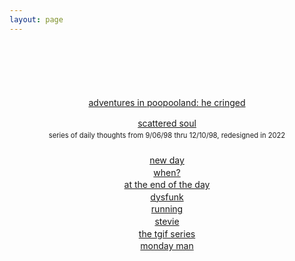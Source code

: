 ```yaml
---
layout: page
---
```

<script>document.title="𝗯𝘂𝗹𝗹𝘁𝗼𝘄𝗻.𝟮𝟬𝟮𝟮 | words"</script>
<div style="text-align:center;margin-top:100px;line-height:1.4em;">
	<p><a href="cringed/" target="_top">adventures in poopooland: he cringed</a></p>
	<a href="/words/scattered/" target="_top">scattered soul</a><br>
	<span style="font-size:.8em;">series of daily thoughts from 9/06/98 thru 12/10/98, redesigned in 2022</span><br>
	<br><a href="newday/" target="_top">new day</a><br>
	<a href="when/" target="_top">when?</a><br>
	<a href="endoftheday/" target="_top">at the end of the day</a><br>
	<a href="dysfunk/" target="_top">dysfunk</a><br>
	<a href="running/" target="_top">running</a><br>
	<a href="stevie/" target="_top">stevie</a><br>
	<a href="tgif/" target="_top">the tgif series</a><br>
	<a href="mondayman1/" target="_top">monday man</a>
</div>
			